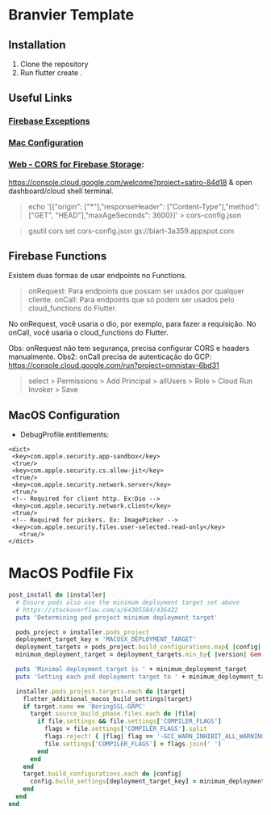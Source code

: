 # Branvier Template

## Installation

1. Clone the repository
2. Run flutter create .

## Useful Links

### [Firebase Exceptions](https://github.com/Isagani-lapira/FirebaseAuth_ErrorCode)
### [Mac Configuration](https://github.com/iransneto/my-setup/blob/main/README.md)
### [Web - CORS for Firebase Storage](https://stackoverflow.com/questions/65849071/flutter-firebase-storage-cors-issue):
https://console.cloud.google.com/welcome?project=satiro-84d18 & open dashboard/cloud shell terminal.

> echo '[{"origin": ["*"],"responseHeader": ["Content-Type"],"method": ["GET", "HEAD"],"maxAgeSeconds": 3600}]' > cors-config.json

> gsutil cors set cors-config.json gs://biart-3a359.appspot.com

## Firebase Functions
Existem duas formas de usar endpoints no Functions.
> onRequest: Para endpoints que possam ser usados por qualquer cliente.
> onCall: Para endpoints que só podem ser usados pelo cloud_functions do Flutter.

No onRequest, você usaria o dio, por exemplo, para fazer a requisição.
No onCall, você usaria o cloud_functions do Flutter.

Obs: onRequest não tem segurança, precisa configurar CORS e headers manualmente.
Obs2: onCall precisa de autenticação do GCP:
https://console.cloud.google.com/run?project=omnistay-6bd31
> select > Permissions > Add Principal > allUsers > Role > Cloud Run Invoker > Save

## MacOS Configuration

- DebugProfile.entitlements:

```entitlements
<dict>
 <key>com.apple.security.app-sandbox</key>
 <true/>
 <key>com.apple.security.cs.allow-jit</key>
 <true/>
 <key>com.apple.security.network.server</key>
 <true/>
 <!-- Required for client http. Ex:Dio -->
 <key>com.apple.security.network.client</key> 
 <true/>
 <!-- Required for pickers. Ex: ImagePicker -->
 <key>com.apple.security.files.user-selected.read-only</key>
   <true/>
</dict>
```

# MacOS Podfile Fix
```ruby
post_install do |installer|
  # Ensure pods also use the minimum deployment target set above
  # https://stackoverflow.com/a/64385584/436422
  puts 'Determining pod project minimum deployment target'

  pods_project = installer.pods_project
  deployment_target_key = 'MACOSX_DEPLOYMENT_TARGET'
  deployment_targets = pods_project.build_configurations.map{ |config| config.build_settings[deployment_target_key] }
  minimum_deployment_target = deployment_targets.min_by{ |version| Gem::Version.new(version) }

  puts 'Minimal deployment target is ' + minimum_deployment_target
  puts 'Setting each pod deployment target to ' + minimum_deployment_target

  installer.pods_project.targets.each do |target|
    flutter_additional_macos_build_settings(target)
    if target.name == 'BoringSSL-GRPC'
      target.source_build_phase.files.each do |file|
        if file.settings && file.settings['COMPILER_FLAGS']
          flags = file.settings['COMPILER_FLAGS'].split
          flags.reject! { |flag| flag == '-GCC_WARN_INHIBIT_ALL_WARNINGS' }
          file.settings['COMPILER_FLAGS'] = flags.join(' ')
        end
      end
    end
    target.build_configurations.each do |config|
      config.build_settings[deployment_target_key] = minimum_deployment_target
    end
  end
end
```